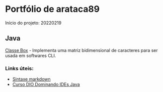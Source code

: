 # Portfólio de arataca89

Início do projeto: 20220219

## Java
<p><a href="https://github.com/arataca89/java/tree/main/Box">Classe Box</a> - Implementa uma matriz bidimensional de caracteres para ser usada em softwares CLI.</p> 


### Links úteis:
 - [Sintaxe markdown](https://www.markdownguide.org/basic-syntax/)
 - [Curso DIO Dominando IDEs Java](https://github.com/cami-la/curso-dio-dominando-ides-java)
 
